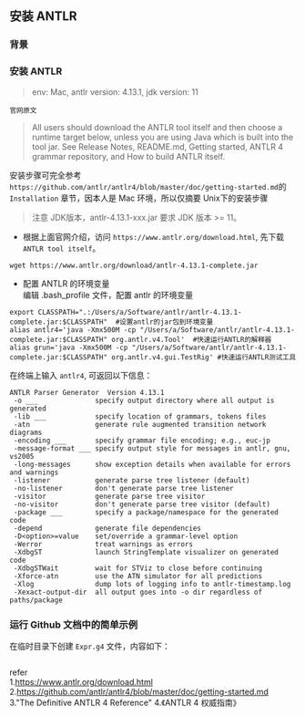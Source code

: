 ## 安装 ANTLR 

### 背景  

### 安装 ANTLR 
>env: Mac, antlr version: 4.13.1, jdk version: 11

`官网原文` 
>All users should download the ANTLR tool itself and then choose a runtime target below, unless you are using Java which is built into the tool jar.
See Release Notes, README.md, Getting started, ANTLR 4 grammar repository, and How to build ANTLR itself.    

安装步骤可完全参考 `https://github.com/antlr/antlr4/blob/master/doc/getting-started.md`的 `Installation` 章节，因本人是 Mac 环境，所以仅摘要 Unix下的安装步骤       

>注意 JDK版本，antlr-4.13.1-xxx.jar 要求 JDK 版本 >= 11。   

* 根据上面官网介绍，访问 `https://www.antlr.org/download.html`, 先下载`ANTLR tool itself`。         
```
wget https://www.antlr.org/download/antlr-4.13.1-complete.jar 
```

* 配置 ANTLR 的环境变量  
编辑 .bash_profile 文件，配置 antlr 的环境变量  
```
export CLASSPATH=".:/Users/a/Software/antlr/antlr-4.13.1-complete.jar:$CLASSPATH"  #设置antlr的jar包到环境变量
alias antlr4='java -Xmx500M -cp "/Users/a/Software/antlr/antlr-4.13.1-complete.jar:$CLASSPATH" org.antlr.v4.Tool'  #快速运行ANTLR的解释器
alias grun='java -Xmx500M -cp "/Users/a/Software/antlr/antlr-4.13.1-complete.jar:$CLASSPATH" org.antlr.v4.gui.TestRig' #快速运行ANTLR测试工具
```

在终端上输入 `antlr4`, 可返回以下信息： 
```
ANTLR Parser Generator  Version 4.13.1
 -o ___              specify output directory where all output is generated
 -lib ___            specify location of grammars, tokens files
 -atn                generate rule augmented transition network diagrams
 -encoding ___       specify grammar file encoding; e.g., euc-jp
 -message-format ___ specify output style for messages in antlr, gnu, vs2005
 -long-messages      show exception details when available for errors and warnings
 -listener           generate parse tree listener (default)
 -no-listener        don't generate parse tree listener
 -visitor            generate parse tree visitor
 -no-visitor         don't generate parse tree visitor (default)
 -package ___        specify a package/namespace for the generated code
 -depend             generate file dependencies
 -D<option>=value    set/override a grammar-level option
 -Werror             treat warnings as errors
 -XdbgST             launch StringTemplate visualizer on generated code
 -XdbgSTWait         wait for STViz to close before continuing
 -Xforce-atn         use the ATN simulator for all predictions
 -Xlog               dump lots of logging info to antlr-timestamp.log
 -Xexact-output-dir  all output goes into -o dir regardless of paths/package
```

### 运行 Github 文档中的简单示例    
在临时目录下创建 `Expr.g4` 文件，内容如下： 
```

```


refer   
1.https://www.antlr.org/download.html   
2.https://github.com/antlr/antlr4/blob/master/doc/getting-started.md   
3."The Definitive ANTLR 4 Reference" 
4.《ANTLR 4 权威指南》  